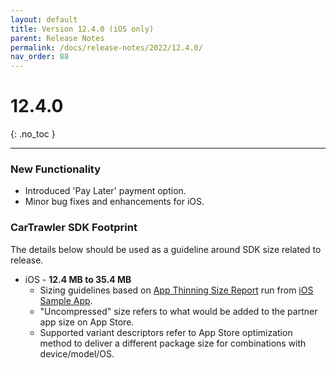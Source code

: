 ```yaml
---
layout: default
title: Version 12.4.0 (iOS only)
parent: Release Notes
permalink: /docs/release-notes/2022/12.4.0/
nav_order: 88
---
```


# 12.4.0

{: .no_toc }

---

### New Functionality

* Introduced 'Pay Later' payment option.
* Minor bug fixes and enhancements for iOS.

### CarTrawler SDK Footprint
The details below should be used as a guideline around SDK size related to release.
* iOS - **12.4 MB to 35.4 MB**
    * Sizing guidelines based on <a href="https://github.com/cartrawler/cartrawler.github.io/blob/master/ios-report.txt" target="_blank">App Thinning Size Report</a> run from <a href="https://github.com/cartrawler/cartrawler-ios-integration" target="_blank">iOS Sample App</a>.
    * "Uncompressed" size refers to what would be added to the partner app size on App Store.
    * Supported variant descriptors refer to App Store optimization method to deliver a different package size for combinations with device/model/OS.
